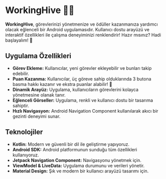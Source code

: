 # WorkingHive 🐝✨

**WorkingHive**, 
görevlerinizi yönetmenize ve ödüller kazanmanıza yardımcı olacak eğlenceli bir Android uygulamasıdır. 
Kullanıcı dostu arayüzü ve interaktif özellikleri ile çalışma deneyiminizi renklendirir! Hazır mısınız? Hadi başlayalım! 🚀

## Uygulama Özellikleri

- **Görev Ekleme:** Kullanıcılar, yeni görevler ekleyebilir ve bunları takip edebilir.
- **Puan Kazanma:** Kullanıcılar, üç göreve sahip olduklarında 3 butona basma hakkı kazanır ve ekstra puanlar alabilir! 🎉
- **Dinamik Arayüz:** Uygulama, kullanıcıların görevlerini kolayca yönetmesine olanak tanır.
- **Eğlenceli Görseller:** Uygulama, renkli ve kullanıcı dostu bir tasarıma sahiptir.
- **Hızlı Navigasyon:** Android Navigation Component kullanılarak akıcı bir gezinti deneyimi sunar.

## Teknolojiler

- **Kotlin:** Modern ve güvenli bir dil ile geliştirme yapıyoruz.
- **Android SDK:** Android platformunun sunduğu tüm özellikleri kullanıyoruz.
- **Jetpack Navigation Component:** Navigasyonu yönetmek için.
- **ViewModel & LiveData:** Uygulama durumunu ve verileri yönetir.
- **Material Design:** Şık ve modern bir kullanıcı arayüzü tasarımı için.

